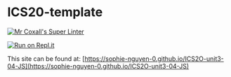 # ICS20-template

[![Mr Coxall's Super Linter](https://github.com/sophie-nguyen-0/ICS2O-unit3-04-JS/workflows/Mr%20Coxall's%20Super%20Linter/badge.svg)](https://github.com/sophie-nguyen-0/ICS2O-unit3-04-JS/actions/)

[![Run on Repl.it](https://repl.it/badge/github/sophie-nguyen-0/ICS2O-unit3-04-JS)](https://repl.it/github/sophie-nguyen-0/ICS2O-unit3-04-JS)

This site can be found at: [https://sophie-nguyen-0.github.io/ICS2O-unit3-04-JS](https://sophie-nguyen-0.github.io/ICS2O-unit3-04-JS)
